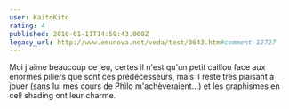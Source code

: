 ```yaml
---
user: KaitoKito
rating: 4
published: 2010-01-11T14:59:43.000Z
legacy_url: http://www.emunova.net/veda/test/3643.htm#comment-12727
---
```

Moi j'aime beaucoup ce jeu, certes il n'est qu'un petit caillou face aux énormes piliers que sont ces prédécesseurs, mais il reste très plaisant à jouer (sans lui mes cours de Philo m'achèveraient...) et les graphismes en cell shading ont leur charme.